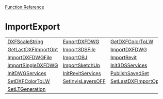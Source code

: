 [Function Reference](../README.md)

# ImportExport
| | | |
|---|---|---|
| [DXFScaleString](../Functions/DXFScaleString.md) | [ExportDXFDWG](../Functions/ExportDXFDWG.md) | [GetDXFColorToLW](../Functions/GetDXFColorToLW.md) |
| [GetLastDXFImportOpt](../Functions/GetLastDXFImportOpt.md) | [Import3DSFile](../Functions/Import3DSFile.md) | [ImportDXFDWG](../Functions/ImportDXFDWG.md) |
| [ImportDXFDWGFile](../Functions/ImportDXFDWGFile.md) | [ImportOBJ](../Functions/ImportOBJ.md) | [ImportRevit](../Functions/ImportRevit.md) |
| [ImportSingleDXFDWG](../Functions/ImportSingleDXFDWG.md) | [ImportSketchUp](../Functions/ImportSketchUp.md) | [Init3DSServices](../Functions/Init3DSServices.md) |
| [InitDWGServices](../Functions/InitDWGServices.md) | [InitRevitServices](../Functions/InitRevitServices.md) | [PublishSavedSet](../Functions/PublishSavedSet.md) |
| [SetDXFColorToLW](../Functions/SetDXFColorToLW.md) | [SetInvisLayersOFF](../Functions/SetInvisLayersOFF.md) | [SetLastDXFImportOpt](../Functions/SetLastDXFImportOpt.md) |
| [SetLTGeneration](../Functions/SetLTGeneration.md) 
